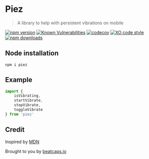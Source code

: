# Piez

> A library to help with persistent vibrations on mobile

[![npm version](https://badgen.net/npm/v/piez)](https://www.npmjs.com/package/piez)
[![Known Vulnerabilities](https://snyk.io/test/github/goatandsheep/piez/badge.svg)](https://snyk.io/test/github/goatandsheep/piez)
[![codecov](https://badgen.net/codecov/c/github/goatandsheep/piez)](https://codecov.io/gh/goatandsheep/piez)
[![XO code style](https://badgen.net/badge/code%20style/XO/cyan)](https://github.com/xojs/xo)
[![npm downloads](https://img.shields.io/npm/dt/piez.svg?style=flat-square)](https://www.npmjs.com/package/piez)

## Node installation

```shell
npm i piez
```

## Example

```javascript
import {
	isVibrating,
	startVibrate,
	stopVibrate,
	toggleVibrate
} from 'piez'
```

## Credit

Inspired by [MDN](https://developer.mozilla.org/en-US/docs/Web/API/Vibration_API#continued_vibrations)

Brought to you by [beatcaps.io](https://www.beatcaps.io)